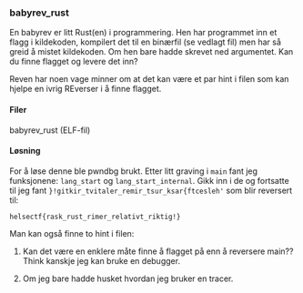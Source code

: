 ### babyrev_rust

En babyrev er litt Rust(en) i programmering. Hen har programmet inn et flagg i kildekoden, kompilert det til en binærfil (se vedlagt fil) men har så greid å mistet kildekoden. Om hen bare hadde skrevet ned argumentet. Kan du finne flagget og levere det inn?

Reven har noen vage minner om at det kan være et par hint i filen som kan hjelpe en ivrig REverser i å finne flagget.


#### Filer
babyrev_rust (ELF-fil)

#### Løsning
For å løse denne ble pwndbg brukt. Etter litt graving i `main` fant jeg funksjonene: `lang_start` og `lang_start_internal`. Gikk inn i de og fortsatte til jeg fant ```}!gitkir_tvitaler_remir_tsur_ksar{ftcesleh'``` som blir reversert til:

```helsectf{rask_rust_rimer_relativt_riktig!}```


Man kan også finne to hint i filen:

1. Kan det være en enklere måte finne å flagget på enn å reversere main?? Think kanskje jeg kan bruke en debugger.
 
2. Om jeg bare hadde husket hvordan jeg bruker en tracer.
